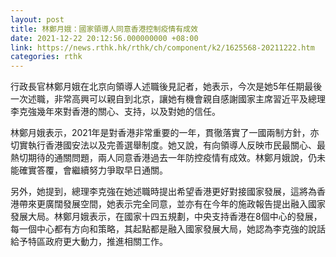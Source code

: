 ```yaml
---
layout: post
title: 林鄭月娥：國家領導人同意香港控制疫情有成效
date: 2021-12-22 20:12:56.000000000 +08:00
link: https://news.rthk.hk/rthk/ch/component/k2/1625568-20211222.htm
categories: rthk
---
```


行政長官林鄭月娥在北京向領導人述職後見記者，她表示，今次是她5年任期最後一次述職，非常高興可以親自到北京，讓她有機會親自感謝國家主席習近平及總理李克強幾年來對香港的關心、支持，以及對她的信任。

林鄭月娥表示，2021年是對香港非常重要的一年，貫徹落實了一國兩制方針，亦切實執行香港國安法以及完善選舉制度。她又說，有向領導人反映市民最關心、最熱切期待的通關問題，兩人同意香港過去一年防控疫情有成效。林鄭月娥說，仍未能確實答覆，會繼續努力爭取早日通關。

另外，她提到，總理李克強在她述職時提出希望香港更好對接國家發展，這將為香港帶來更廣闊發展空間，她表示完全同意，並亦有在今年的施政報告提出融入國家發展大局。林鄭月娥表示，在國家十四五規劃，中央支持香港在8個中心的發展，每一個中心都有方向和策略，其起點都是融入國家發展大局，她認為李克強的說話給予特區政府更大動力，推進相關工作。
